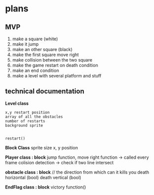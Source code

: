 # plans

## MVP

1. make a square (white)
2. make it jump
3. make an other square (black)
4. make the first square move right
5. make collision between the two square
6. make the game restart on death condition
7. make an end condition
8. make a level with several platform and stuff

## technical documentation

**Level class**

    x,y restart position
    array of all the obstacles
    number of restarts
    background sprite


    restart()

   **Block Class**
    sprite
    size
    x, y position

   **Player class : block**
    jump function,
    move right function -> called every frame
    colision detection -> check if two line intersect

   **obstacle class : block**
    // the direction from which can it kills you
    death horizontal (bool)
    death vertical (bool)

   **EndFlag class : block**
    victory function()
